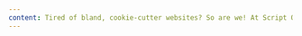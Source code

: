 ```yaml
---
content: Tired of bland, cookie-cutter websites? So are we! At Script Ogres, we're a team of digital enthusiasts passionate about making your website the star of the show. We believe it should be as unique as you are, grabbing attention and keeping visitors hooked from the get-go.
---
```

